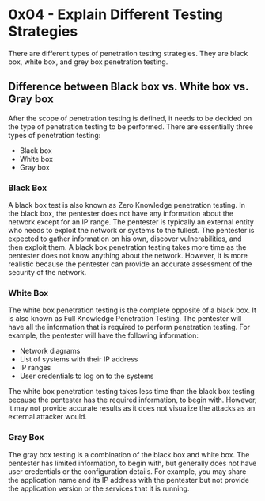 # 0x04 - Explain Different Testing Strategies

There are different types of penetration testing strategies. They are black box, white box, and grey box penetration testing.

## Difference between Black box vs. White box vs. Gray box

After the scope of penetration testing is defined, it needs to be decided on the type of penetration testing to be performed. There are essentially three types of penetration testing:
* Black box
* White box
* Gray box

### Black Box

A black box test is also known as Zero Knowledge penetration testing. In the black box, the pentester does not have any information about the network except for an IP range. The pentester is typically an external entity who needs to exploit the network or systems to the fullest. The pentester is expected to gather information on his own, discover vulnerabilities, and then exploit them. A black box penetration testing takes more time as the pentester does not know anything about the network. However, it is more realistic because the pentester can provide an accurate assessment of the security of the network.

### White Box

The white box penetration testing is the complete opposite of a black box. It is also known as Full Knowledge Penetration Testing. The pentester will have all the information that is required to perform penetration testing. For example, the pentester will have the following information:

* Network diagrams
* List of systems with their IP address
* IP ranges
* User credentials to log on to the systems

The white box penetration testing takes less time than the black box testing because the pentester has the required information, to begin with. However, it may not provide accurate results as it does not visualize the attacks as an external attacker would.

### Gray Box

The gray box testing is a combination of the black box and white box. The pentester has limited information, to begin with, but generally does not have user credentials or the configuration details. For example, you may share the application name and its IP address with the pentester but not provide the application version or the services that it is running.
